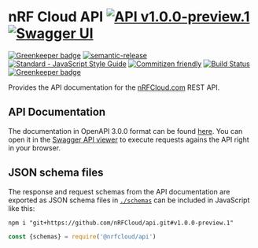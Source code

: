 # nRF Cloud API [![API v1.0.0-preview.1](https://img.shields.io/badge/API-v1.0.0--preview.1-blue.svg)](https://raw.githubusercontent.com/nRFCloud/api/master/docs/api.json) [![Swagger UI](https://img.shields.io/badge/Swagger-UI-orange.svg)](http://petstore.swagger.io/?url=https%3A%2F%2Fraw.githubusercontent.com%2FnRFCloud%2Fapi%2Fmaster%2Fdocs%2Fapi.json%3Fv1.0.0-preview.1)

[![Greenkeeper badge](https://badges.greenkeeper.io/nrfcloud/api.svg)](https://greenkeeper.io/)
[![semantic-release](https://img.shields.io/badge/%20%20%F0%9F%93%A6%F0%9F%9A%80-semantic--release-e10079.svg)](https://github.com/semantic-release/semantic-release)
[![Standard - JavaScript Style Guide](https://img.shields.io/badge/code_style-standard-brightgreen.svg)](https://standardjs.com)
[![Commitizen friendly](https://img.shields.io/badge/commitizen-friendly-brightgreen.svg)](http://commitizen.github.io/cz-cli/)
[![Build Status](https://travis-ci.org/nRFCloud/api.svg?branch=master)](https://travis-ci.org/nRFCloud/api)
[![Greenkeeper badge](https://badges.greenkeeper.io/nRFCloud/api.svg)](https://greenkeeper.io/)

Provides the API documentation for the [nRFCloud.com](https://nrfcloud.com/) REST API.

## API Documentation

The documentation in OpenAPI 3.0.0 format can be found [here](https://raw.githubusercontent.com/nRFCloud/api/master/docs/api.json). You can open it in the [Swagger API viewer](http://petstore.swagger.io/?url=https%3A%2F%2Fraw.githubusercontent.com%2FnRFCloud%2Fapi%2Fmaster%2Fdocs%2Fapi.json%3Fv1.0.0-preview.1) to execute requests agains the API right in your browser.

## JSON schema files

The response and request schemas from the API documentation are exported as JSON schema files in [`./schemas`](./schemas) can be included in JavaScript like this:

    npm i "git+https://github.com/nRFCloud/api.git#v1.0.0-preview.1"
   
```javascript
const {schemas} = require('@nrfcloud/api')
```
